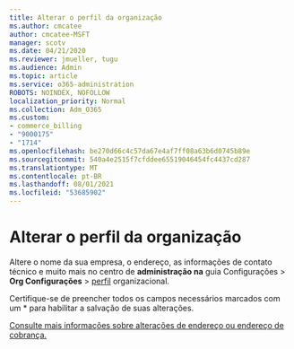 ```yaml
---
title: Alterar o perfil da organização
ms.author: cmcatee
author: cmcatee-MSFT
manager: scotv
ms.date: 04/21/2020
ms.reviewer: jmueller, tugu
ms.audience: Admin
ms.topic: article
ms.service: o365-administration
ROBOTS: NOINDEX, NOFOLLOW
localization_priority: Normal
ms.collection: Adm_O365
ms.custom:
- commerce_billing
- "9000175"
- "1714"
ms.openlocfilehash: be270d66c4c57da67e4af7ff08a63b6d0745b89e
ms.sourcegitcommit: 540a4e2515f7cfddee65519046454fc4437cd287
ms.translationtype: MT
ms.contentlocale: pt-BR
ms.lasthandoff: 08/01/2021
ms.locfileid: "53685902"
---
```

# <a name="change-organization-profile"></a>Alterar o perfil da organização

Altere o nome da sua empresa, o endereço, as informações de contato técnico e muito mais no centro de **administração na** guia Configurações  >  **Org Configurações**  >  [perfil](https://admin.microsoft.com/AdminPortal/Home#/Settings/OrganizationProfile/:/Settings/L1/OrganizationInformation) organizacional.

Certifique-se de preencher todos os campos necessários marcados com um * para habilitar a salvação de suas alterações.

[Consulte mais informações sobre alterações de endereço ou endereço de cobrança.](/microsoft-365/admin/manage/change-address-contact-and-more)
